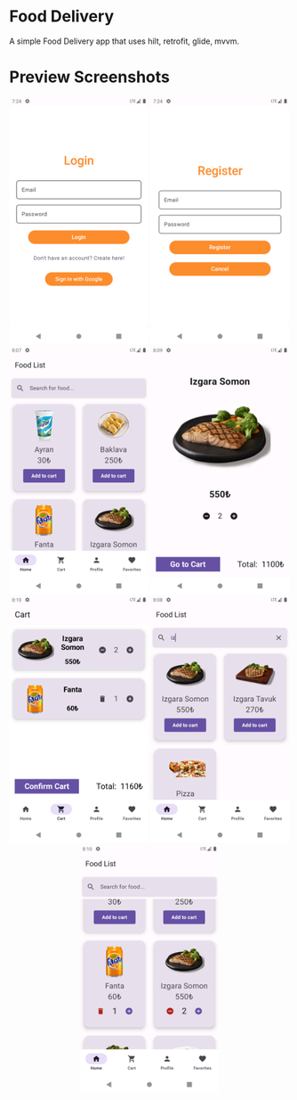 # Food Delivery
A simple Food Delivery app that uses hilt, retrofit, glide, mvvm.

Preview Screenshots
===========
<p align="center">
 <img src="/Screenshots/login.png" alt="Login Page" width="250"/>
  <img src="/Screenshots/register.png" alt="Register Page" width="250"/>
  <img src="/Screenshots/list1.png" alt="List Page" width="250"/>
  <img src="/Screenshots/detail.png" alt="Detail Page" width="250"/>
  <img src="/Screenshots/cart.png" alt="Car Page" width="250"/>
  <img src="/Screenshots/search.png" alt="Search Page" width="250"/>
  <img src="/Screenshots/list2.png" alt="List Page" width="250"/>
</p>